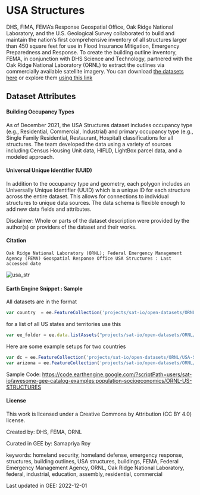 # USA Structures

DHS, FIMA, FEMA’s Response Geospatial Office, Oak Ridge National Laboratory, and the U.S. Geological Survey collaborated to build and maintain the nation’s first comprehensive inventory of all structures larger than 450 square feet for use in Flood Insurance Mitigation, Emergency Preparedness and Response. To create the building outline inventory, FEMA, in conjunction with DHS Science and Technology, partnered with the Oak Ridge National Laboratory (ORNL) to extract the outlines via commercially available satellite imagery. You can download [the datasets here](https://gis-fema.hub.arcgis.com/pages/usa-structures) or explore them [using this link](https://fema.maps.arcgis.com/home/item.html?id=0ec8512ad21e4bb987d7e848d14e7e24#overview)

## Dataset Attributes

#### Building Occupancy Types
As of December 2021, the USA Structures dataset includes occupancy type (e.g., Residential, Commercial, Industrial) and primary occupancy type (e.g., Single Family Residential, Restaurant, Hospital) classifications for all structures. The team developed the data using a variety of sources including Census Housing Unit data, HIFLD, LightBox parcel data, and a modeled approach.

#### Universal Unique Identifier (UUID)
In addition to the occupancy type and geometry, each polygon includes an Universally Unique Identifier (UUID) which is a unique ID for each structure across the entire dataset. This allows for connections to individual structures to unique data sources. The data schema is flexible enough to add new data fields and attributes.

Disclaimer: Whole or parts of the dataset description were provided by the author(s) or providers of the dataset and their works.

#### Citation

```
Oak Ridge National Laboratory (ORNL); Federal Emergency Management Agency (FEMA) Geospatial Response Office USA Structures : Last accessed date
```

![usa_str](https://user-images.githubusercontent.com/6677629/204973611-40616859-f006-4a61-9aca-4f1440360313.gif)

#### Earth Engine Snippet : Sample

All datasets are in the format

```js
var country  = ee.FeatureCollection('projects/sat-io/open-datasets/ORNL/USA-STRUCTURES/US_ST_{Two letter abbreviation for US or territory}');
```

for a list of all US states and territories use this

```js
var ee_folder = ee.data.listAssets("projects/sat-io/open-datasets/ORNL/USA-STRUCTURES");
```

Here are some example setups for two countries

```js
var dc = ee.FeatureCollection('projects/sat-io/open-datasets/ORNL/USA-STRUCTURES/USA_ST_DC')
var arizona = ee.FeatureCollection('projects/sat-io/open-datasets/ORNL/USA-STRUCTURES/USA_ST_AZ')

```

Sample Code: https://code.earthengine.google.com/?scriptPath=users/sat-io/awesome-gee-catalog-examples:population-socioeconomics/ORNL-US-STRUCTURES

#### License
This work is licensed under a Creative Commons by Attribution (CC BY 4.0) license.

Created by: DHS, FEMA, ORNL

Curated in GEE by: Samapriya Roy

keywords: homeland security, homeland defense, emergency response, structures, building outlines, USA structures, buildings, FEMA, Federal Emergency Management Agency, ORNL, Oak Ridge National Laboratory, federal, industrial, education, assembly, residential, commercial

Last updated in GEE: 2022-12-01
